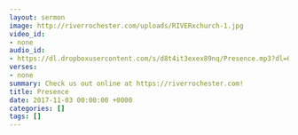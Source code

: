 ```yaml
---
layout: sermon
image: http://riverrochester.com/uploads/RIVERxchurch-1.jpg
video_id:
- none
audio_id:
- https://dl.dropboxusercontent.com/s/d8t4it3exex89nq/Presence.mp3?dl=0
verses:
- none
summary: Check us out online at https://riverrochester.com!
title: Presence
date: 2017-11-03 00:00:00 +0000
categories: []
tags: []
---
```

